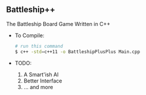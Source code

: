 ## Battleship++
The Battleship Board Game Written in C++

* To Compile:
	```sh
	# run this command
	$ c++ -std=c++11 -o BattleshipPlusPlus Main.cpp
	```

* TODO:
	1. A Smart'ish AI
	2. Better Interface
	3. ... and more
